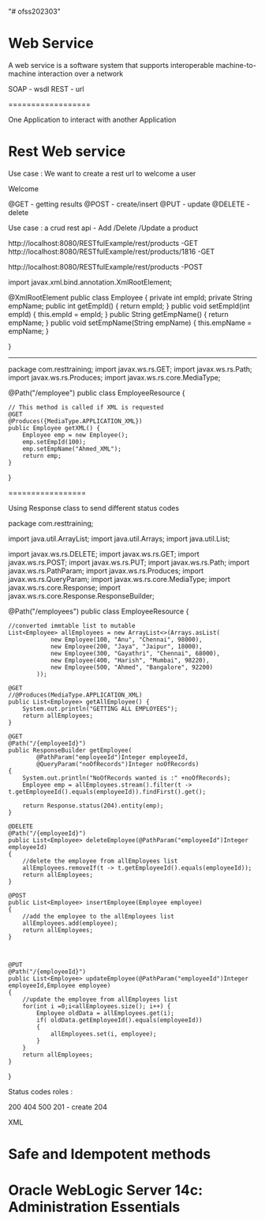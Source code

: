"# ofss202303" 


Web Service
==============
A web service is a software system that supports interoperable machine-to-machine interaction over a network


SOAP	- wsdl
REST	- url	


==================

One Application to interact with another Application

Rest Web service
================


Use case : We want to create a rest url to welcome a user


Welcome 


@GET	- getting results
@POST	- create/insert
@PUT	- update
@DELETE	- delete


Use case : a crud rest api 	- Add /Delete /Update a product


http://localhost:8080/RESTfulExample/rest/products		-GET
http://localhost:8080/RESTfulExample/rest/products/1816		-GET

http://localhost:8080/RESTfulExample/rest/products		-POST




import javax.xml.bind.annotation.XmlRootElement;

@XmlRootElement
public class Employee {
		private int empId;
		private String empName;
		public int getEmpId() {
			return empId;
		}
		public void setEmpId(int empId) {
			this.empId = empId;
		}
		public String getEmpName() {
			return empName;
		}
		public void setEmpName(String empName) {
			this.empName = empName;
		}
		
}

----------

package com.resttraining;
import javax.ws.rs.GET;
import javax.ws.rs.Path;
import javax.ws.rs.Produces;
import javax.ws.rs.core.MediaType;

@Path("/employee")
public class EmployeeResource {

    // This method is called if XML is requested
    @GET
    @Produces({MediaType.APPLICATION_XML})
    public Employee getXML() {
        Employee emp = new Employee();
        emp.setEmpId(100);
        emp.setEmpName("Ahmed_XML");
        return emp;
    }

   

}


=================

Using Response class to send different status codes

package com.resttraining;

import java.util.ArrayList;
import java.util.Arrays;
import java.util.List;

import javax.ws.rs.DELETE;
import javax.ws.rs.GET;
import javax.ws.rs.POST;
import javax.ws.rs.PUT;
import javax.ws.rs.Path;
import javax.ws.rs.PathParam;
import javax.ws.rs.Produces;
import javax.ws.rs.QueryParam;
import javax.ws.rs.core.MediaType;
import javax.ws.rs.core.Response;
import javax.ws.rs.core.Response.ResponseBuilder;

@Path("/employees")
public class EmployeeResource {

	//converted immtable list to mutable
	List<Employee> allEmployees = new ArrayList<>(Arrays.asList(
				new Employee(100, "Anu", "Chennai", 98000),
				new Employee(200, "Jaya", "Jaipur", 18000),
				new Employee(300, "Gayathri", "Chennai", 68000),
				new Employee(400, "Harish", "Mumbai", 98220),
				new Employee(500, "Ahmed", "Bangalore", 92200)
			));
			
	@GET
	//@Produces(MediaType.APPLICATION_XML)
	public List<Employee> getAllEmployee() {
		System.out.println("GETTING ALL EMPLOYEES");
		return allEmployees;
	}
	
	@GET
	@Path("/{employeeId}")
	public ResponseBuilder getEmployee(
			@PathParam("employeeId")Integer employeeId,
			@QueryParam("noOfRecords")Integer noOfRecords)
	{
		System.out.println("NoOfRecords wanted is :" +noOfRecords);
		Employee emp = allEmployees.stream().filter(t -> t.getEmployeeId().equals(employeeId)).findFirst().get();
		
		return Response.status(204).entity(emp);
	}
	
	@DELETE
	@Path("/{employeeId}")
	public List<Employee> deleteEmployee(@PathParam("employeeId")Integer employeeId) 
	{
		//delete the employee from allEmployees list
		allEmployees.removeIf(t -> t.getEmployeeId().equals(employeeId));
		return allEmployees;
	}
	
	@POST
	public List<Employee> insertEmployee(Employee employee) 
	{
		//add the employee to the allEmployees list
		allEmployees.add(employee);
		return allEmployees;
	}
	
	
	
	@PUT
	@Path("/{employeeId}")
	public List<Employee> updateEmployee(@PathParam("employeeId")Integer employeeId,Employee employee) 
	{
		//update the employee from allEmployees list
		for(int i =0;i<allEmployees.size(); i++) {
			Employee oldData = allEmployees.get(i);
			if( oldData.getEmployeeId().equals(employeeId))
			{
				allEmployees.set(i, employee);
			}
		}
		return allEmployees;
	}
}




Status codes roles :

200
404
500
201	- create
204	



XML 


Safe and Idempotent methods
======================




Oracle WebLogic Server 14c: Administration Essentials
===================================

































